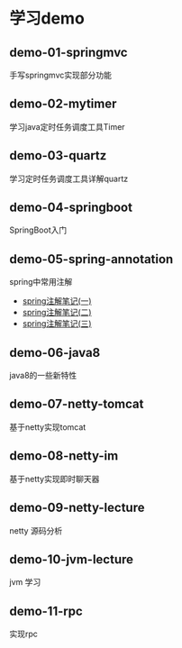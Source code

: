 # 学习demo
## demo-01-springmvc
手写springmvc实现部分功能
## demo-02-mytimer
学习java定时任务调度工具Timer
## demo-03-quartz
学习定时任务调度工具详解quartz
## demo-04-springboot
SpringBoot入门
## demo-05-spring-annotation
spring中常用注解
- [spring注解笔记(一)](/demo-05-spring-annotation/notes01.md)
- [spring注解笔记(二)](/demo-05-spring-annotation/notes02.md)
- [spring注解笔记(三)](/demo-05-spring-annotation/notes03.md)
## demo-06-java8
java8的一些新特性
## demo-07-netty-tomcat
基于netty实现tomcat
## demo-08-netty-im
基于netty实现即时聊天器
## demo-09-netty-lecture
netty 源码分析
## demo-10-jvm-lecture
jvm 学习
## demo-11-rpc
实现rpc


